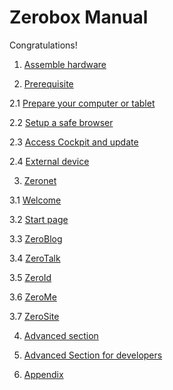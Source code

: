 # Zerobox Manual

Congratulations!

1. [Assemble hardware](assemble-hardware.md)

2. [Prerequisite](prerequisite.md)

  2.1 [Prepare your computer or tablet](prerequisite.md#Prepare-your-computer-or-tablet)

  2.2 [Setup a safe browser](prerequisite.md#Setup-a-safe-browser)

  2.3 [Access Cockpit and update](prerequisite.md#Access-Cockpit-and-update)

  2.4 [External device](prerequisite.md#External-device)

3. [Zeronet](zeronet.md)

  3.1 [Welcome](zeronet.md#Welcome)

  3.2 [Start page](zeronet.md#Start-page)

  3.3 [ZeroBlog](zeronet.md#ZeroBlog)

  3.4 [ZeroTalk](zeronet.md#ZeroTalk)

  3.5 [ZeroId](zeronet.md#ZeroId)

  3.6 [ZeroMe](zeronet.md#ZeroMe)

  3.7 [ZeroSite](zeronet.md#ZeroSite)


4. [Advanced section](advanced-section.md)

5. [Advanced Section for developers](advanced-section-for-developers.md)

6. [Appendix](appendix.md)
